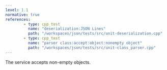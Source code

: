 ```yaml
---
level: 1.1
normative: true
references:
        - type: cpp_test
          name: "deserialization:JSON Lines"
          path: "/workspaces/json/tests/src/unit-deserialization.cpp"
        - type: cpp_test
          name: "parser class:accept:object:nonempty object"
          path: "/workspaces/json/tests/src/unit-class_parser.cpp"            
---
```


The service accepts non-empty objects.